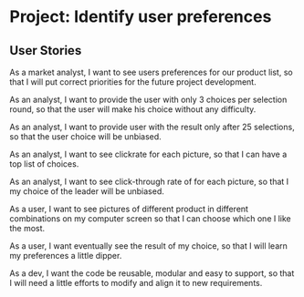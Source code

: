 # Project: Identify user preferences

## User Stories

As a market analyst, I want to see users preferences for our product list, so that I will put correct priorities for the future project development.

As an analyst, I want to provide the user with only 3 choices per selection round, so that the user will make his choice without any difficulty.

As an analyst, I want to provide user with the result only after 25 selections, so that the user choice will be unbiased.

As an analyst, I want to see clickrate for each picture, so that I can have a top list of choices.

As an analyst, I want to see click-through rate of for each picture, so that I my choice of the leader will be unbiased.

As a user, I want to see pictures of different product in different combinations on my computer screen so that I can choose which one I like the most.

As a user, I want eventually see the result of my choice, so that I will learn my preferences a little dipper.

As a dev, I want the code be reusable, modular and easy to support, so that I will need a little efforts to modify and align it to new requirements.
